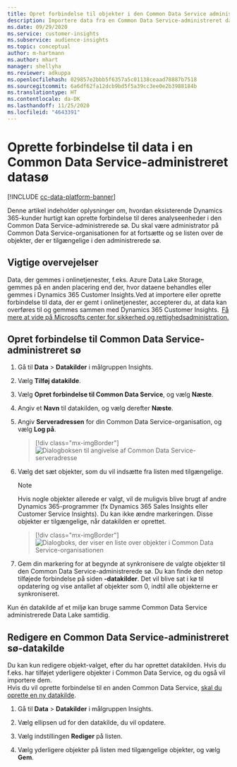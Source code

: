 ```yaml
---
title: Opret forbindelse til objekter i den Common Data Service administrerede Data Lake
description: Importere data fra en Common Data Service-administreret datasø.
ms.date: 09/29/2020
ms.service: customer-insights
ms.subservice: audience-insights
ms.topic: conceptual
author: m-hartmann
ms.author: mhart
manager: shellyha
ms.reviewer: adkuppa
ms.openlocfilehash: 029857e2bbb5f6357a5c01138ceaad78887b7518
ms.sourcegitcommit: 6a6df62fa12dcb9bd5f5a39cc3ee0e2b3988184b
ms.translationtype: HT
ms.contentlocale: da-DK
ms.lasthandoff: 11/25/2020
ms.locfileid: "4643391"
---
```

# <a name="connect-to-data-in-a-common-data-service-managed-data-lake"></a>Oprette forbindelse til data i en Common Data Service-administreret datasø

[!INCLUDE [cc-data-platform-banner](../includes/cc-data-platform-banner.md)]

Denne artikel indeholder oplysninger om, hvordan eksisterende Dynamics 365-kunder hurtigt kan oprette forbindelse til deres analyseenheder i den Common Data Service-administrerede sø. Du skal være administrator på Common Data Service-organisationen for at fortsætte og se listen over de objekter, der er tilgængelige i den administrerede sø.

## <a name="important-considerations"></a>Vigtige overvejelser

Data, der gemmes i onlinetjenester, f.eks. Azure Data Lake Storage, gemmes på en anden placering end der, hvor dataene behandles eller gemmes i Dynamics 365 Customer Insights.Ved at importere eller oprette forbindelse til data, der er gemt i onlinetjenester, accepterer du, at data kan overføres til og gemmes sammen med Dynamics 365 Customer Insights.  [Få mere at vide på Microsofts center for sikkerhed og rettighedsadministration.](https://www.microsoft.com/trust-center)

## <a name="connect-to-a-common-data-service-managed-lake"></a>Opret forbindelse til Common Data Service-administreret sø

1. Gå til **Data** > **Datakilder** i målgruppen Insights.

2. Vælg **Tilføj datakilde**.

3. Vælg **Opret forbindelse til Common Data Service**, og vælg **Næste**.

4. Angiv et **Navn** til datakilden, og vælg derefter **Næste**.

5. Angiv **Serveradressen** for din Common Data Service-organisation, og vælg **Log på**.

   > [!div class="mx-imgBorder"]
   > ![Dialogboksen til angivelse af Common Data Service-serveradresse](media/enter-CDS-org-details.png)

6. Vælg det sæt objekter, som du vil indsætte fra listen med tilgængelige.    

   > [!NOTE]
   > Hvis nogle objekter allerede er valgt, vil de muligvis blive brugt af andre Dynamics 365-programmer (fx Dynamics 365 Sales Insights eller Customer Service Insights). Du kan ikke ændre markeringen. Disse objekter er tilgængelige, når datakilden er oprettet.

   > [!div class="mx-imgBorder"]
   > ![Dialogboks, der viser en liste over objekter i Common Data Service-organisationen](media/select-analytical-entities.png)

7. Gem din markering for at begynde at synkronisere de valgte objekter til den Common Data Service-administrerede sø. Du kan finde den netop tilføjede forbindelse på siden **-datakilder**. Det vil blive sat i kø til opdatering og vise antallet af objekter som 0, indtil alle objekterne er synkroniseret.

Kun én datakilde af et miljø kan bruge samme Common Data Service administrerede Data Lake samtidig.

## <a name="edit-a-common-data-service-managed-lake-data-source"></a>Redigere en Common Data Service-administreret sø-datakilde

Du kan kun redigere objekt-valget, efter du har oprettet datakilden. Hvis du f.eks. har tilføjet yderligere objekter i Common Data Service, og du også vil importere dem.    
Hvis du vil oprette forbindelse til en anden Common Data Service, [skal du oprette en ny datakilde](#connect-to-a-common-data-service-managed-lake).

1. Gå til **Data** > **Datakilder** i målgruppen Insights.

2. Vælg ellipsen ud for den datakilde, du vil opdatere.

3. Vælg indstillingen **Rediger** på listen.

4. Vælg yderligere objekter på listen med tilgængelige objekter, og vælg **Gem**.
